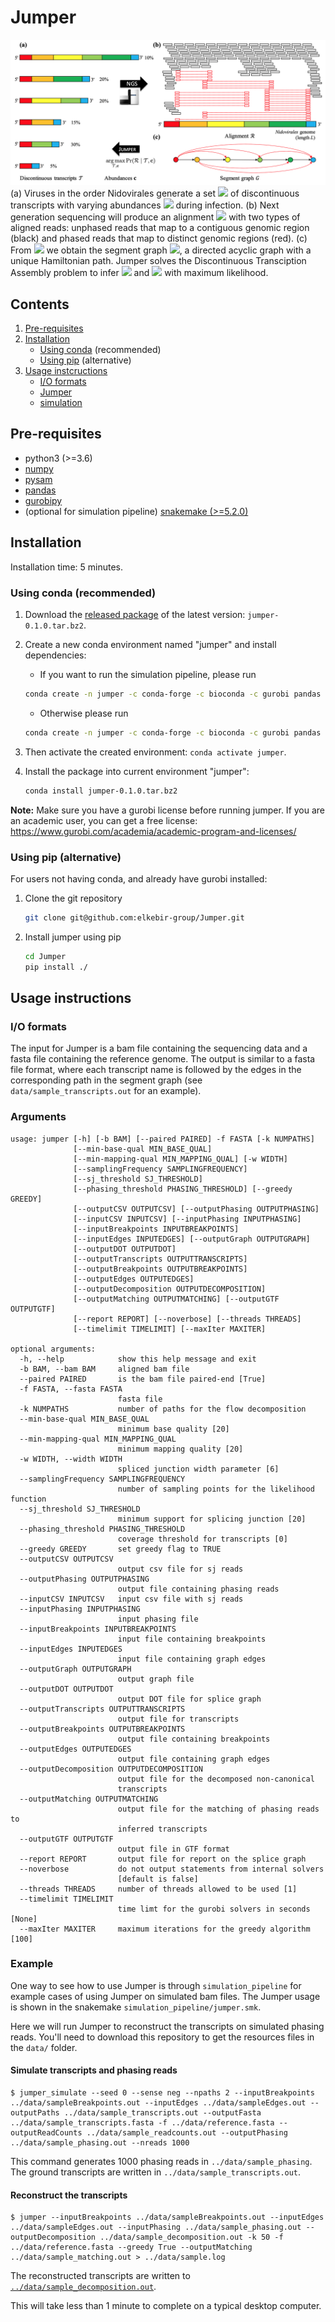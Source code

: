 # Jumper

![Overview of Jumper](overview.png)
(a) Viruses in the order Nidovirales generate a set <img src="https://latex.codecogs.com/gif.latex?\mathcal{T}" /> of discontinuous transcripts with varying abundances <img src="https://latex.codecogs.com/gif.latex?\mathbf{c}" /> during infection.
(b) Next generation sequencing will produce an alignment <img src="https://latex.codecogs.com/gif.latex?\mathcal{R}" /> with two types of aligned reads: unphased reads that map to a contiguous genomic region (black) and phased reads that map to distinct genomic regions (red).
(c) From <img src="https://latex.codecogs.com/gif.latex?\mathcal{R}" /> we obtain the segment graph <img src="https://latex.codecogs.com/gif.latex?G" />, a directed acyclic graph with a unique Hamiltonian path. Jumper solves the Discontinuous Transciption Assembly problem to infer <img src="https://latex.codecogs.com/gif.latex?\mathcal{T}" /> and <img src="https://latex.codecogs.com/gif.latex?\mathbf{c}" /> with maximum likelihood.

## Contents

  1. [Pre-requisites](#pre-requisites)
  2. [Installation](#installation)
     * [Using conda](#conda-install) (recommended)
     * [Using pip](#pip-install) (alternative)
  3. [Usage instcructions](#usage)
     * [I/O formats](#io)
     * [Jumper](#jumper)
     * [simulation](#simulation)

<a name="pre-requisites"></a>
## Pre-requisites
+ python3 (>=3.6)
+ [numpy](https://numpy.org/doc/)
+ [pysam](https://pysam.readthedocs.io/en/latest/)
+ [pandas](https://pandas.pydata.org/pandas-docs/stable/index.html)
+ [gurobipy](https://www.gurobi.com/documentation/9.0/quickstart_mac/py_python_interface.html)
+ (optional for simulation pipeline) [snakemake (>=5.2.0)](https://snakemake.readthedocs.io)

<a name="installation"></a>
## Installation

Installation time: 5 minutes.

<a name="conda-install"></a>
### Using conda (recommended)

1. Download the [released package](https://github.com/elkebir-group/Jumper/releases) of the latest version: `jumper-0.1.0.tar.bz2`.
2. Create a new conda environment named "jumper" and install dependencies:
   * If you want to run the simulation pipeline, please run

   ```bash
   conda create -n jumper -c conda-forge -c bioconda -c gurobi pandas pysam snakemake STAR scallop stringtie gurobi
   ```

   * Otherwise please run

   ```bash
   conda create -n jumper -c conda-forge -c bioconda -c gurobi pandas pysam gurobi
   ```

3. Then activate the created environment: `conda activate jumper`.
4. Install the package into current environment "jumper":

    ```bash
    conda install jumper-0.1.0.tar.bz2
    ```

**Note:** Make sure you have a gurobi license before running jumper. If you are an academic user, you can get a free license: <https://www.gurobi.com/academia/academic-program-and-licenses/>

<a name="pip-install"></a>
### Using pip (alternative)

For users not having conda, and already have gurobi installed:

1. Clone the git repository

    ```bash
    git clone git@github.com:elkebir-group/Jumper.git
    ```

2. Install jumper using pip

    ```bash
    cd Jumper
    pip install ./
    ```

<a name="usage"></a>
## Usage instructions

<a name="io"></a>
### I/O formats
The input for Jumper is a bam file containing the sequencing data and a fasta file containing the reference genome.
The output is similar to a fasta file format, where each transcript name is followed by the edges in the corresponding path in the segment graph (see `data/sample_transcripts.out` for an example).

### Arguments
    usage: jumper [-h] [-b BAM] [--paired PAIRED] -f FASTA [-k NUMPATHS]
                  [--min-base-qual MIN_BASE_QUAL]
                  [--min-mapping-qual MIN_MAPPING_QUAL] [-w WIDTH]
                  [--samplingFrequency SAMPLINGFREQUENCY]
                  [--sj_threshold SJ_THRESHOLD]
                  [--phasing_threshold PHASING_THRESHOLD] [--greedy GREEDY]
                  [--outputCSV OUTPUTCSV] [--outputPhasing OUTPUTPHASING]
                  [--inputCSV INPUTCSV] [--inputPhasing INPUTPHASING]
                  [--inputBreakpoints INPUTBREAKPOINTS]
                  [--inputEdges INPUTEDGES] [--outputGraph OUTPUTGRAPH]
                  [--outputDOT OUTPUTDOT]
                  [--outputTranscripts OUTPUTTRANSCRIPTS]
                  [--outputBreakpoints OUTPUTBREAKPOINTS]
                  [--outputEdges OUTPUTEDGES]
                  [--outputDecomposition OUTPUTDECOMPOSITION]
                  [--outputMatching OUTPUTMATCHING] [--outputGTF OUTPUTGTF]
                  [--report REPORT] [--noverbose] [--threads THREADS]
                  [--timelimit TIMELIMIT] [--maxIter MAXITER]

    optional arguments:
      -h, --help            show this help message and exit
      -b BAM, --bam BAM     aligned bam file
      --paired PAIRED       is the bam file paired-end [True]
      -f FASTA, --fasta FASTA
                            fasta file
      -k NUMPATHS           number of paths for the flow decomposition
      --min-base-qual MIN_BASE_QUAL
                            minimum base quality [20]
      --min-mapping-qual MIN_MAPPING_QUAL
                            minimum mapping quality [20]
      -w WIDTH, --width WIDTH
                            spliced junction width parameter [6]
      --samplingFrequency SAMPLINGFREQUENCY
                            number of sampling points for the likelihood function
      --sj_threshold SJ_THRESHOLD
                            minimum support for splicing junction [20]
      --phasing_threshold PHASING_THRESHOLD
                            coverage threshold for transcripts [0]
      --greedy GREEDY       set greedy flag to TRUE
      --outputCSV OUTPUTCSV
                            output csv file for sj reads
      --outputPhasing OUTPUTPHASING
                            output file containing phasing reads
      --inputCSV INPUTCSV   input csv file with sj reads
      --inputPhasing INPUTPHASING
                            input phasing file
      --inputBreakpoints INPUTBREAKPOINTS
                            input file containing breakpoints
      --inputEdges INPUTEDGES
                            input file containing graph edges
      --outputGraph OUTPUTGRAPH
                            output graph file
      --outputDOT OUTPUTDOT
                            output DOT file for splice graph
      --outputTranscripts OUTPUTTRANSCRIPTS
                            output file for transcripts
      --outputBreakpoints OUTPUTBREAKPOINTS
                            output file containing breakpoints
      --outputEdges OUTPUTEDGES
                            output file containing graph edges
      --outputDecomposition OUTPUTDECOMPOSITION
                            output file for the decomposed non-canonical
                            transcripts
      --outputMatching OUTPUTMATCHING
                            output file for the matching of phasing reads to
                            inferred transcripts
      --outputGTF OUTPUTGTF
                            output file in GTF format
      --report REPORT       output file for report on the splice graph
      --noverbose           do not output statements from internal solvers
                            [default is false]
      --threads THREADS     number of threads allowed to be used [1]
      --timelimit TIMELIMIT
                            time limt for the gurobi solvers in seconds [None]
      --maxIter MAXITER     maximum iterations for the greedy algorithm [100]

### Example
One way to see how to use Jumper is through `simulation_pipeline` for example cases of using Jumper on simulated bam files.
The Jumper usage is shown in the snakemake `simulation_pipeline/jumper.smk`.

Here we will run Jumper to reconstruct the transcripts on simulated phasing reads.
You'll need to download this repository to get the resources files in the `data/` folder.

#### Simulate transcripts and phasing reads
    
    $ jumper_simulate --seed 0 --sense neg --npaths 2 --inputBreakpoints ../data/sampleBreakpoints.out --inputEdges ../data/sampleEdges.out --outputPaths ../data/sample_transcripts.out --outputFasta ../data/sample_transcripts.fasta -f ../data/reference.fasta --outputReadCounts ../data/sample_readcounts.out --outputPhasing ../data/sample_phasing.out --nreads 1000

This command generates 1000 phasing reads in `../data/sample_phasing`.
The ground transcripts are written in `../data/sample_transcripts.out`.

#### Reconstruct the transcripts

    $ jumper --inputBreakpoints ../data/sampleBreakpoints.out --inputEdges ../data/sampleEdges.out --inputPhasing ../data/sample_phasing.out --outputDecomposition ../data/sample_decomposition.out -k 50 -f ../data/reference.fasta --greedy True --outputMatching ../data/sample_matching.out > ../data/sample.log
  
The reconstructed transcripts are written to [`../data/sample_decomposition.out`](data/sample_decomposition.out).

This will take less than 1 minute to complete on a typical desktop computer.

